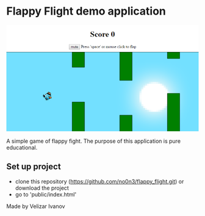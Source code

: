 # Flappy Flight demo application

![Screenshot](https://raw.githubusercontent.com/no0n3/flappy_flight/master/sample.png)

A simple game of flappy fight. The purpose of this application is pure educational.

Set up project
-------------

* clone this repository (https://github.com/no0n3/flappy_flight.git) or download the project
* go to 'public/index.html'

Made by Velizar Ivanov
